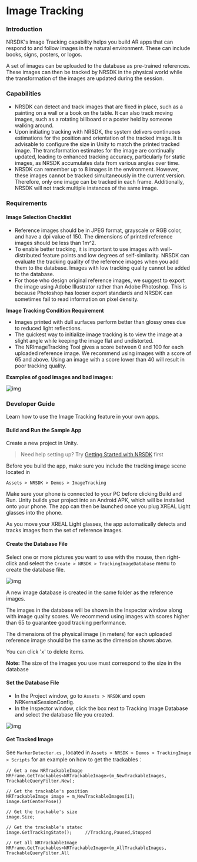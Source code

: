 # Image Tracking

### Introduction

NRSDK's Image Tracking capability helps you build AR apps that can respond to and follow images in the natural environment. These can include books, signs, posters, or logos.

A set of images can be uploaded to the database as pre-trained references. These images can then be tracked by NRSDK in the physical world while the transformation of the images are updated during the session.

### Capabilities

- NRSDK can detect and track images that are fixed in place, such as a painting on a wall or a book on the table. It can also track moving images, such as a rotating billboard or a poster held by someone walking around.
- Upon initiating tracking with NRSDK, the system delivers continuous estimations for the position and orientation of the tracked image. It is advisable to configure the size in Unity to match the printed tracked image. The transformation estimates for the image are continually updated, leading to enhanced tracking accuracy, particularly for static images, as NRSDK accumulates data from various angles over time.
- NRSDK can remember up to 8 images in the environment. However, these images cannot be tracked simultaneously in the current version. Therefore, only one image can be tracked in each frame. Additionally, NRSDK will not track multiple instances of the same image.

### Requirements

#### Image Selection Checklist

- Reference images should be in JPEG format, grayscale or RGB color, and have a dpi value of 150. The dimensions of printed reference images should be less than 1m^2.
- To enable better tracking, it is important to use images with well-distributed feature points and low degrees of self-similarity. NRSDK can evaluate the tracking quality of the reference images when you add them to the database. Images with low tracking quality cannot be added to the database.
- For those who design original reference images, we suggest to export the image using Adobe Illustrator rather than Adobe Photoshop. This is because Photoshop has looser export standards and NRSDK can sometimes fail to read information on pixel density.

**Image Tracking Condition Requirement**

- Images printed with dull surfaces perform better than glossy ones due to reduced light reflections.
- The quickest way to initialize image tracking is to view the image at a slight angle while keeping the image flat and undistorted.
- The NRImageTracking Tool gives a score between 0 and 100 for each uploaded reference image. We recommend using images with a score of 65 and above. Using an image with a score lower than 40 will result in poor tracking quality.

**Examples of good images and bad images:**

![img](https://xreal.gitbook.io/~gitbook/image?url=https%3A%2F%2Fnrealsdkdoc2.readthedocs.io%2Fen%2Fdev%2F_images%2Fimgtrack01.jpg&width=300&dpr=4&quality=100&sign=f7ca458a44d2378dd021cdf1e7715e584a6cbb803c646ba5ad5f47256431d302)

### Developer Guide

Learn how to use the Image Tracking feature in your own apps.

#### Build and Run the Sample App

Create a new project in Unity.

> Need help setting up? Try [Getting Started with NRSDK](https://xreal.gitbook.io/nrsdk/nrsdk-fundamentals/quickstart-for-android) first

Before you build the app, make sure you include the tracking image scene located in

```
Assets > NRSDK > Demos > ImageTracking
```

Make sure your phone is connected to your PC before clicking Build and Run. Unity builds your project into an Android APK, which will be installed onto your phone. The app can then be launched once you plug XREAL Light glasses into the phone.

As you move your XREAL Light glasses, the app automatically detects and tracks images from the set of reference images.

#### Create the Database File

Select one or more pictures you want to use with the mouse, then right-click and select the `Create > NRSDK > TrackingImageDatabase` menu to create the database file.

![img](https://xreal.gitbook.io/~gitbook/image?url=https%3A%2F%2Fnrealsdkdoc2.readthedocs.io%2Fen%2Fdev%2F_images%2Fimgtrack02.jpg&width=768&dpr=4&quality=100&sign=e95f47f3d550f73139a88a203ab1181090419e091205797dac13dacb31c57816)

A new image database is created in the same folder as the reference images.

The images in the database will be shown in the Inspector window along with image quality scores. We recommend using images with scores higher than 65 to guarantee good tracking performance.

The dimensions of the physical image (in meters) for each uploaded reference image should be the same as the dimension shows above.

You can click 'x' to delete items.

**Note:** The size of the images you use must correspond to the size in the database

#### Set the Database File

- In the Project window, go to `Assets > NRSDK` and open NRKernalSessionConfig.
- In the Inspector window, click the box next to Tracking Image Database and select the database file you created.

![img](https://xreal.gitbook.io/~gitbook/image?url=https%3A%2F%2Fnrealsdkdoc2.readthedocs.io%2Fen%2Fdev%2F_images%2Fimgtrack03.jpg&width=768&dpr=4&quality=100&sign=59d21e338f1757507bc042a681627aa251b417b945552707325fb4591dcffaa2)

#### Get Tracked Image

See `MarkerDetecter.cs` , located in `Assets > NRSDK > Demos > TrackingImage > Scripts` for an example on how to get the trackables：

```
// Get a new NRTrackableImage
NRFrame.GetTrackables<NRTrackableImage>(m_NewTrackableImages, TrackableQueryFilter.New);

// Get the trackable's position
NRTrackableImage image = m_NewTrackableImages[i];
image.GetCenterPose()

// Get the trackable's size
image.Size;

// Get the trackable's statec
image.GetTrackingState();     //Tracking,Paused,Stopped

// Get all NRTrackableImage
NRFrame.GetTrackables<NRTrackableImage>(m_AllTrackableImages, TrackableQueryFilter.All
```

